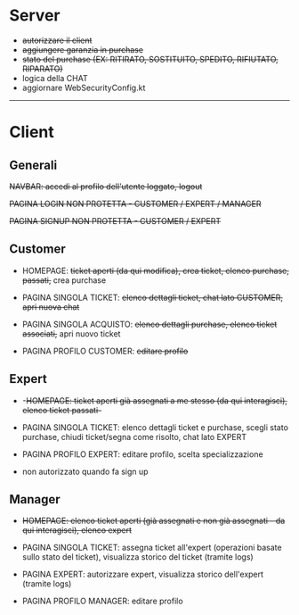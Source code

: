 # Server

- ~~autorizzare il client~~
- ~~aggiungere garanzia in purchase~~
- ~~stato del purchase (EX: RITIRATO, SOSTITUITO, SPEDITO, RIFIUTATO, RIPARATO)~~
- logica della CHAT
- aggiornare WebSecurityConfig.kt

-------------------------------------------------------------------------------

# Client

## Generali

~~NAVBAR: accedi al profilo dell'utente loggato, logout~~

~~PAGINA LOGIN NON PROTETTA - CUSTOMER / EXPERT / MANAGER~~

~~PAGINA SIGNUP NON PROTETTA - CUSTOMER / EXPERT~~

## Customer

- HOMEPAGE: ~~ticket aperti (da qui modifica), crea ticket, elenco purchase, passati,~~ crea purchase
- PAGINA SINGOLA TICKET: ~~elenco dettagli ticket, chat lato CUSTOMER, apri nuova chat~~
- PAGINA SINGOLA ACQUISTO: ~~elenco dettagli purchase, elenco ticket associati,~~ apri nuovo ticket

- PAGINA PROFILO CUSTOMER: ~~editare profilo~~

## Expert

- -~~HOMEPAGE: ticket aperti già assegnati a me stesso (da qui interagisci), elenco ticket passati-~~
- PAGINA SINGOLA TICKET: elenco dettagli ticket e purchase, scegli stato purchase, chiudi ticket/segna come risolto, chat lato EXPERT

- PAGINA PROFILO EXPERT: editare profilo, scelta specializzazione

- non autorizzato quando fa sign up

## Manager

- ~~HOMEPAGE: elenco ticket aperti (già assegnati e non già assegnati - da qui interagisci), elenco expert~~
- PAGINA SINGOLA TICKET: assegna ticket all'expert (operazioni basate sullo stato del ticket), visualizza storico del ticket (tramite logs)
- PAGINA EXPERT: autorizzare expert, visualizza storico dell'expert (tramite logs)

- PAGINA PROFILO MANAGER: editare profilo